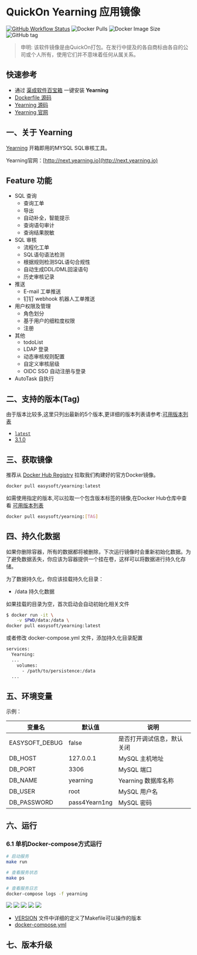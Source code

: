 <!-- 该文档是模板生成，手动修改的内容会被覆盖，详情参见：https://github.com/quicklyon/template-toolkit -->
# QuickOn Yearning 应用镜像

[![GitHub Workflow Status](https://github.com/quicklyon/yearning-docker/actions/workflows/docker.yml/badge.svg)](https://github.com/quicklyon/yearning/actions/workflows/docker.yml)
![Docker Pulls](https://img.shields.io/docker/pulls/easysoft/yearning?style=flat-square)
![Docker Image Size](https://img.shields.io/docker/image-size/easysoft/yearning?style=flat-square)
![GitHub tag](https://img.shields.io/github/v/tag/quicklyon/yearning-docker?style=flat-square)

> 申明: 该软件镜像是由QuickOn打包。在发行中提及的各自商标由各自的公司或个人所有，使用它们并不意味着任何从属关系。

## 快速参考

- 通过 [渠成软件百宝箱](https://www.qucheng.com/app-install/install-yearning-173.html) 一键安装 **Yearning**
- [Dockerfile 源码](https://github.com/quicklyon/yearning-docker)
- [Yearning 源码](https://github.com/cookieY/Yearning)
- [Yearning 官网](http://next.yearning.io)

## 一、关于 Yearning

[Yearning](https://next.yearning.io/) 开箱即用的MYSQL SQL审核工具。

Yearning官网：[http://next.yearning.io](http://next.yearning.io)

## Feature 功能

-   SQL 查询
    -   查询工单
    -   导出
    -   自动补全，智能提示
    -   查询语句审计
    -   查询结果脱敏
-   SQL 审核
    -   流程化工单
    -   SQL语句语法检测
    -   根据规则检测SQL语句合规性
    -   自动生成DDL/DML回滚语句
    -   历史审核记录
-   推送
    -   E-mail 工单推送
    -   钉钉 webhook 机器人工单推送
-   用户权限及管理
    - 角色划分
    - 基于用户的细粒度权限
    - 注册
-   其他
    -   todoList
    -   LDAP 登录
    -   动态审核规则配置
    -   自定义审核层级
    -   OIDC SSO 自动注册与登录
-   AutoTask 自执行

## 二、支持的版本(Tag)

由于版本比较多,这里只列出最新的5个版本,更详细的版本列表请参考:[可用版本列表](https://hub.docker.com/r/easysoft/yearning/tags/)

<!-- 这里是镜像的【Tag】信息，通过命令维护，详情参考：https://github.com/quicklyon/template-toolkit -->

- [`latest`](https://github.com/cookieY/Yearning/releases)
- [3.1.0](https://github.com/cookieY/Yearning/releases/tag/v3.1.0)

## 三、获取镜像

推荐从 [Docker Hub Registry](https://hub.docker.com/r/easysoft/yearning) 拉取我们构建好的官方Docker镜像。

```bash
docker pull easysoft/yearning:latest
```

如需使用指定的版本,可以拉取一个包含版本标签的镜像,在Docker Hub仓库中查看 [可用版本列表](https://hub.docker.com/r/easysoft/yearning/tags/)

```bash
docker pull easysoft/yearning:[TAG]
```

## 四、持久化数据

如果你删除容器，所有的数据都将被删除，下次运行镜像时会重新初始化数据。为了避免数据丢失，你应该为容器提供一个挂在卷，这样可以将数据进行持久化存储。

为了数据持久化，你应该挂载持久化目录：

- /data 持久化数据

如果挂载的目录为空，首次启动会自动初始化相关文件

```bash
$ docker run -it \
    -v $PWD/data:/data \
docker pull easysoft/yearning:latest
```

或者修改 docker-compose.yml 文件，添加持久化目录配置

```bash
services:
  Yearning:
  ...
    volumes:
      - /path/to/persistence:/data
  ...
```

## 五、环境变量

<!-- 这里写应用的【环境变量信息】 -->

示例：

| 变量名           | 默认值        | 说明                             |
| ---------------- | ------------- | -------------------------------- |
| EASYSOFT_DEBUG   | false         | 是否打开调试信息，默认关闭       |
| DB_HOST       | 127.0.0.1     | MySQL 主机地址                   |
| DB_PORT       | 3306          | MySQL 端口                       |
| DB_NAME         | yearning          | Yearning 数据库名称                 |
| DB_USER       | root          | MySQL 用户名                      |
| DB_PASSWORD   | pass4Yearn1ng     | MySQL 密码                        |

## 六、运行

### 6.1 单机Docker-compose方式运行

```bash
# 启动服务
make run

# 查看服务状态
make ps

# 查看服务日志
docker-compose logs -f yearning

```

<!-- 这里写应用的【make命令的备注信息】位于文档最后端 -->
<!-- 示例
**说明:**

- 启动成功后，打开浏览器输入 `http://<你的IP>:8080` 访问管理后台
- 默认用户名：`admin`，默认密码：`spug.dev`
-->

![](img/login.png)
![](img/dash.png)
![](img/audit.png)
![](img/query.png)
![](img/record.png)
- [VERSION](https://github.com/quicklyon/yearning-docker/blob/master/VERSION) 文件中详细的定义了Makefile可以操作的版本
- [docker-compose.yml](https://github.com/quicklyon/yearning-docker/blob/master/docker-compose.yml)

## 七、版本升级

<!-- 这里是镜像的【版本升级】信息，通过命令维护，详情参考：https://github.com/quicklyon/template-toolkit -->
